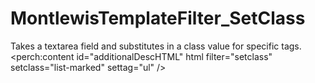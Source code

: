 # MontlewisTemplateFilter_SetClass
Takes a textarea field and substitutes in a class value for specific tags.
<perch:content id="additionalDescHTML" html filter="setclass" setclass="list-marked" settag="ul" />
